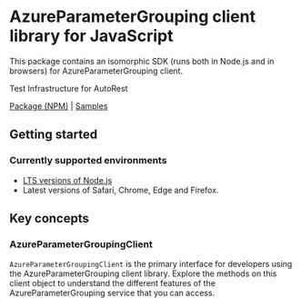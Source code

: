 # AzureParameterGrouping client library for JavaScript

This package contains an isomorphic SDK (runs both in Node.js and in browsers) for AzureParameterGrouping client.

Test Infrastructure for AutoRest

[Package (NPM)](https://www.npmjs.com/package/@msinternal/azure-parameter-grouping) |
[Samples](https://github.com/Azure-Samples/azure-samples-js-management)

## Getting started

### Currently supported environments

- [LTS versions of Node.js](https://nodejs.org/about/releases/)
- Latest versions of Safari, Chrome, Edge and Firefox.






## Key concepts

### AzureParameterGroupingClient

`AzureParameterGroupingClient` is the primary interface for developers using the AzureParameterGrouping client library. Explore the methods on this client object to understand the different features of the AzureParameterGrouping service that you can access.

